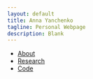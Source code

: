 ```yaml
---
layout: default
title: Anna Yanchenko
tagline: Personal Webpage
description: Blank
---
```




- [About](pages/about.html)
- [Research](pages/research.html)
- [Code](pages/code.html)
